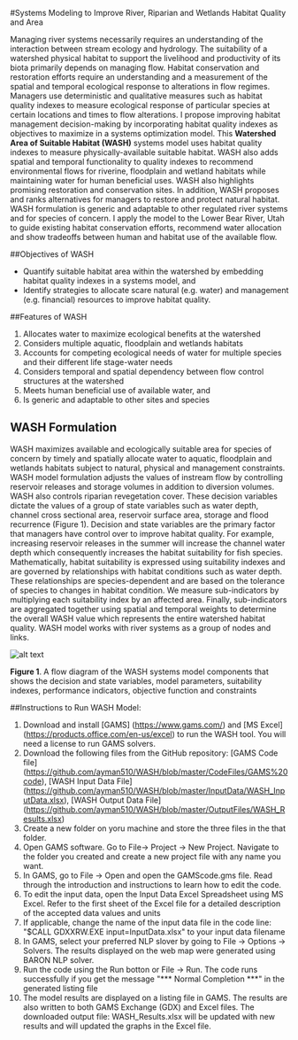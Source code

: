 #Systems Modeling to Improve River, Riparian and Wetlands Habitat Quality and Area

Managing river systems necessarily requires an understanding of the interaction between stream ecology and hydrology. The suitability of a watershed physical habitat to support the livelihood and productivity of its biota primarily depends on managing flow. Habitat conservation and restoration efforts require an understanding and a measurement of the spatial and temporal ecological response to alterations in flow regimes. Managers use deterministic and qualitative measures such as habitat quality indexes to measure ecological response of particular species at certain locations and times to flow alterations. I propose improving habitat management decision-making by incorporating habitat quality indexes as objectives to maximize in a systems optimization model. This **Watershed Area of Suitable Habitat (WASH)** systems model uses habitat quality indexes to measure physically-available suitable habitat. WASH also adds spatial and temporal functionality to quality indexes to recommend environmental flows for riverine, floodplain and wetland habitats while maintaining water for human beneficial uses. WASH also highlights promising restoration and conservation sites. In addition, WASH proposes and ranks alternatives for managers to restore and protect natural habitat. WASH formulation is generic and adaptable to other regulated river systems and for species of concern. I apply the model to the Lower Bear River, Utah to guide existing habitat conservation efforts, recommend water allocation and show tradeoffs between human and habitat use of the available flow.

##Objectives of WASH
* Quantify suitable habitat area within the watershed by embedding habitat quality indexes in a systems model, and
* Identify strategies to allocate scare natural (e.g. water) and management (e.g. financial) resources to improve habitat quality.

##Features of WASH
1. Allocates water to maximize ecological benefits at the watershed
2. Considers multiple aquatic, floodplain and wetlands habitats
3. Accounts for competing ecological needs of water for multiple species and their different life stage-water needs
4. Considers temporal and spatial dependency between flow control structures at the watershed
5. Meets human beneficial use of available water, and
6. Is generic and adaptable to other sites and species

## WASH Formulation
WASH maximizes available and ecologically suitable area for species of concern by timely and spatially allocate water to aquatic, floodplain and wetlands habitats subject to natural, physical and management constraints. WASH model formulation adjusts the values of instream flow by controlling reservoir releases and storage volumes in addition to diversion volumes. WASH also controls riparian revegetation cover. These decision variables dictate the values of a group of state variables such as water depth, channel cross sectional area, reservoir surface area, storage and flood recurrence (Figure 1). Decision and state variables are the primary factor that managers have control over to improve habitat quality. For example, increasing reservoir releases in the summer will increase the channel water depth which consequently increases the habitat suitability for fish species. Mathematically, habitat suitability is expressed using suitability indexes and are governed by relationships with habitat conditions such as water depth. These relationships are species-dependent and are based on the tolerance of species to changes in habitat condition. We measure sub-indicators by multiplying each suitability index by an affected area. Finally, sub-indicators are aggregated together using spatial and temporal weights to determine the overall WASH value which represents the entire watershed habitat quality. WASH model works with river systems as a group of nodes and links.


![alt text](http://bearriverfellows.usu.edu/wash/ModelFormulation.jpg "Model Formulation")

**Figure 1**. A flow diagram of the WASH systems model components that shows the decision and state variables, model parameters, suitability indexes, performance indicators, objective function and constraints 

##Instructions to Run WASH Model:
1. Download and install [GAMS] (https://www.gams.com/) and [MS Excel] (https://products.office.com/en-us/excel) to run the WASH tool. You will need a license to run GAMS solvers.
2. Download the following files from the GitHub repository: [GAMS Code file] (https://github.com/ayman510/WASH/blob/master/CodeFiles/GAMS%20code), [WASH Input Data File] (https://github.com/ayman510/WASH/blob/master/InputData/WASH_InputData.xlsx), [WASH Output Data File] (https://github.com/ayman510/WASH/blob/master/OutputFiles/WASH_Results.xlsx)
3. Create a new folder on yoru machine and store the three files in the that folder.
4. Open GAMS software. Go to File-> Project -> New Project. Navigate to the folder you created and create a new project file with any name you want. 
5. In GAMS, go to File -> Open and open the GAMScode.gms file. Read through the introduction and instructions to learn how to edit the code.
6. To edit the input data, open the Input Data Excel Spreadsheet using MS Excel. Refer to the first sheet of the Excel file for a detailed description of the accepted data values and units
7. If applicable, change the name of the input data file in the code line: "$CALL GDXXRW.EXE input=InputData.xlsx" to your input data filename
8. In GAMS, select your preferred NLP slover by going to File -> Options -> Solvers. The results displayed on the web map were generated using BARON NLP solver.
9. Run the code using the Run botton or File -> Run. The code runs successfully if you get the message "*** Normal Completion ***" in the generated listing file
10. The model results are displayed on a listing file in GAMS. The results are also written to both GAMS Exchange (GDX) and Excel files. The downloaded output file: WASH_Results.xlsx will be updated with new results and will updated the graphs in the Excel file.





